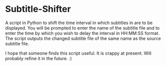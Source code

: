 # Subtitle-Shifter
A script in Python to shift the time interval in which subtitles in are to be displayed. You will be prompted to enter the name of the subtitle file and to enter the time by which you wish to delay the interval in HH:MM:SS format. The script outputs the changed subtitle file of the same name as the source subtitle file.  

I hope that someone finds this script useful. It is crappy at present. Will probably refine it in the future. :)
